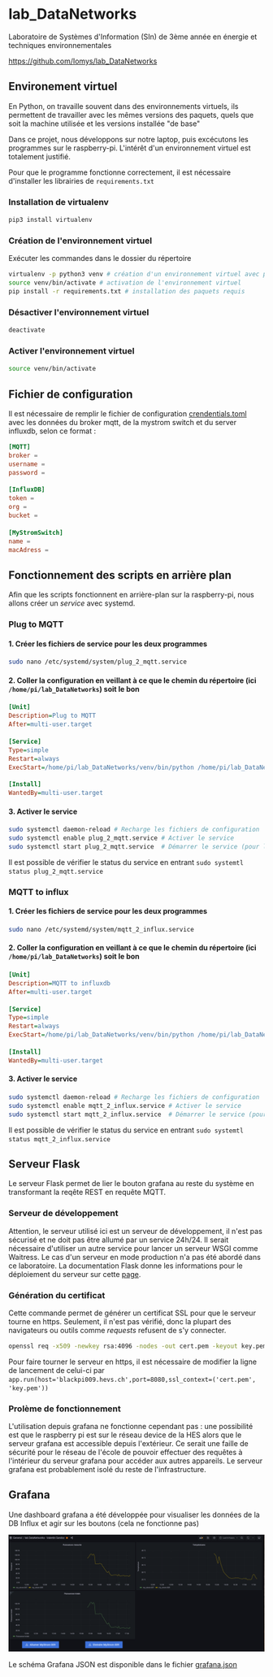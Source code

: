 # lab_DataNetworks
Laboratoire de Systèmes d'Information (SIn) de 3ème année en énergie et techniques environnementales

https://github.com/Iomys/lab_DataNetworks

## Environement virtuel
En Python, on travaille souvent dans des environnements virtuels, 
ils permettent de travailler avec les mêmes versions des paquets, quels que soit la machine utilisée
et les versions installée "de base"

Dans ce projet, nous développons sur notre laptop, puis excécutons les programmes sur le raspberry-pi. L'intérêt d'un
environnement virtuel est totalement justifié.

Pour que le programme fonctionne correctement, il est nécessaire d'installer les librairies de `requirements.txt`

### Installation de virtualenv 
```bash
pip3 install virtualenv
```

### Création de l'environnement virtuel
Exécuter les commandes dans le dossier du répertoire

```bash
virtualenv -p python3 venv # création d'un environnement virtuel avec python3
source venv/bin/activate # activation de l'environnement virtuel
pip install -r requirements.txt # installation des paquets requis
```

### Désactiver l'environnement virtuel
```bash
deactivate 
```

### Activer l'environnement virtuel
```bash
source venv/bin/activate
```

## Fichier de configuration

Il est nécessaire de remplir le fichier de configuration [crendentials.toml](credentials.toml) avec les données du broker mqtt, de la mystrom switch et du server influxdb, selon ce format : 
```toml
[MQTT]
broker =
username =
password =

[InfluxDB]
token =
org =
bucket =

[MyStromSwitch]
name =
macAdress = 
```

## Fonctionnement des scripts en arrière plan
Afin que les scripts fonctionnent en arrière-plan sur la raspberry-pi, nous allons créer un *service* avec systemd.

### Plug to MQTT

#### 1. Créer les fichiers de service pour les deux programmes

```bash
sudo nano /etc/systemd/system/plug_2_mqtt.service
```
#### 2. Coller la configuration en veillant à ce que le chemin du répertoire (ici `/home/pi/lab_DataNetworks`) soit le bon
```ini
[Unit]
Description=Plug to MQTT
After=multi-user.target

[Service]
Type=simple
Restart=always
ExecStart=/home/pi/lab_DataNetworks/venv/bin/python /home/pi/lab_DataNetworks/plug_2_mqtt.py

[Install]
WantedBy=multi-user.target
```
#### 3. Activer le service
```bash
sudo systemctl daemon-reload # Recharge les fichiers de configuration
sudo systemctl enable plug_2_mqtt.service # Activer le service
sudo systemctl start plug_2_mqtt.service  # Démarrer le service (pour la première fois, ensuite il sera automatiquement activé)
```

Il est possible de vérifier le status du service en entrant `sudo systemtl status plug_2_mqtt.service`

### MQTT to influx
#### 1. Créer les fichiers de service pour les deux programmes

```bash
sudo nano /etc/systemd/system/mqtt_2_influx.service
```
#### 2. Coller la configuration en veillant à ce que le chemin du répertoire (ici `/home/pi/lab_DataNetworks`) soit le bon
```ini
[Unit]
Description=MQTT to influxdb
After=multi-user.target

[Service]
Type=simple
Restart=always
ExecStart=/home/pi/lab_DataNetworks/venv/bin/python /home/pi/lab_DataNetworks/mqtt_2_influx.py

[Install]
WantedBy=multi-user.target
```
#### 3. Activer le service
```bash
sudo systemctl daemon-reload # Recharge les fichiers de configuration
sudo systemctl enable mqtt_2_influx.service # Activer le service
sudo systemctl start mqtt_2_influx.service  # Démarrer le service (pour la première fois, ensuite il sera automatiquement activé)
```

Il est possible de vérifier le status du service en entrant `sudo systemtl status mqtt_2_influx.service`

## Serveur Flask
Le serveur Flask permet de lier le bouton grafana au reste du système en transformant la reqête REST en requête MQTT. 

### Serveur de développement
Attention, le serveur utilisé ici est un serveur de développement, il n'est pas sécurisé et ne doit pas être allumé par un service 24h/24. Il serait nécessaire d'utiliser un autre service pour lancer un serveur WSGI comme Waitress. Le cas d'un serveur en mode production n'a pas été abordé dans ce laboratoire. La documentation Flask donne les informations pour le déploiement du serveur sur cette [page](https://flask.palletsprojects.com/en/2.2.x/tutorial/deploy/).

### Génération du certificat

Cette commande permet de générer un certificat SSL pour que le serveur tourne en https. Seulement, il n'est pas vérifié, donc la plupart des navigateurs ou outils comme *requests* refusent de s'y connecter.
```bash
openssl req -x509 -newkey rsa:4096 -nodes -out cert.pem -keyout key.pem -days 365
```

Pour faire tourner le serveur en https, il est nécessaire de modifier la ligne de lancement de celui-ci par `app.run(host='blackpi009.hevs.ch',port=8080,ssl_context=('cert.pem',
'key.pem'))`

### Prolème de fonctionnement
L'utilisation depuis grafana ne fonctionne cependant pas : une possibilité est que le raspberry pi est sur le réseau device de la HES alors que le serveur grafana est accessible depuis l'extérieur. Ce serait une faille de sécurité pour le réseau de l'école de pouvoir effectuer des requêtes à l'intérieur du serveur grafana pour accéder aux autres appareils. Le serveur grafana est probablement isolé du reste de l'infrastructure.

## Grafana
Une dashboard grafana a été développée pour visualiser les données de la DB Influx et agir sur les boutons (cela ne fonctionne pas)

![img.png](img.png)

Le schéma Grafana JSON est disponible dans le fichier [grafana.json](grafana.json)
